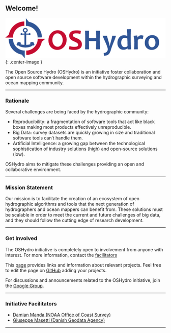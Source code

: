 ## Welcome!

![logo](resources/banner.2400x600.png){: .center-image }

The Open Source Hydro (OSHydro) is an initiative foster collaboration and open source software development 
within the hydrographic surveying and ocean mapping community.


***

### Rationale

Several challenges are being faced by the hydrographic community:

* Reproducibility: a fragmentation of software tools that act like black boxes making most products effectively unreproducible.
* Big Data: survey datasets are quickly growing in size and traditional software tools can’t handle them. 
* Artificial Intelligence: a growing gap between the technological sophistication of industry solutions (high) and open-source solutions (low).

OSHydro aims to mitigate these challenges providing an open and collaborative environment.


***

### Mission Statement

Our mission is to facilitate the creation of an ecosystem of open hydrographic algorithms and tools that 
the next generation of hydrographers and ocean mappers can benefit from. 
These solutions must be scalable in order to meet the current and future challenges of big data, and 
they should follow the cutting edge of research development.


***

### Get Involved

The OSHydro initiative is completely open to involvement from anyone with interest. For more information, contact the [facilitators](#initiative-facilitators)

This [page](projects.md) provides links and information about relevant projects. Feel free to edit the page on [GitHub](https://github.com/OSHydro/OSHydro.github.io/blob/master/projects.md) adding your projects.

For discussions and announcements related to the OSHydro initiative, join the [Google Group](https://groups.google.com/forum/#!forum/oshydro).

***

### Initiative Facilitators

* [Damian Manda (NOAA Office of Coast Survey)](mailto:damian.manda@noaa.gov)
* [Giuseppe Masetti (Danish Geodata Agency)](mailto:gimas@gst.dk)

***